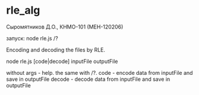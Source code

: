 # rle_alg
Сыромятников Д.О., КНМО-101 (МЕН-120206)

запуск:
node rle.js /?

Encoding and decoding the files by RLE.

node rle.js [code|decode] inputFile outputFile

without args - help. the same with /?.
code - encode data from inputFile and save in outputFile
decode - decode data from inputFile and save in outputFile

